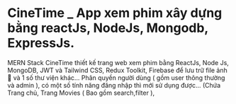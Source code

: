 # CineTime _ App xem phim xây dựng bằng reactJs, NodeJs, Mongodb, ExpressJs.

MERN Stack CineTime thiết kế trang web xem phim bằng ReactJs, Node Js, MongoDB, JWT và  Tailwind CSS, Redux Toolkit, Firebase để lưu trữ file ảnh  💪 và 1 số thư viện khác... 
Phân quyền người dùng ( gồm user thông thường và admin ), có một số tính năng đăng nhập thì mới sử dụng được...
(Chứa Trang chủ, Trang Movies ( Bao gồm search,filter ),  
